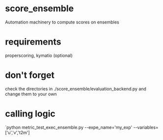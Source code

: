 # score_ensemble
Automation machinery to compute scores on ensembles

# requirements

properscoring, kymatio (optional)

# don't forget

check the directories in ./score_ensemble/evaluation_backend.py and change them to your own 

# calling logic

`python metric_test_exec_ensemble.py --expe_name='my_exp' --variables=['u','v','t2m']

